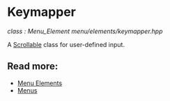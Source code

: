 # Keymapper
*class : Menu_Element*
*menu/elements/keymapper.hpp*

A [Scrollable](scrollable.md) class for user-defined input.

## Read more:
- [Menu Elements](elements.md)
- [Menus](../menu.md)